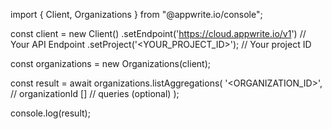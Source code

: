 import { Client, Organizations } from "@appwrite.io/console";

const client = new Client()
    .setEndpoint('https://cloud.appwrite.io/v1') // Your API Endpoint
    .setProject('<YOUR_PROJECT_ID>'); // Your project ID

const organizations = new Organizations(client);

const result = await organizations.listAggregations(
    '<ORGANIZATION_ID>', // organizationId
    [] // queries (optional)
);

console.log(result);
